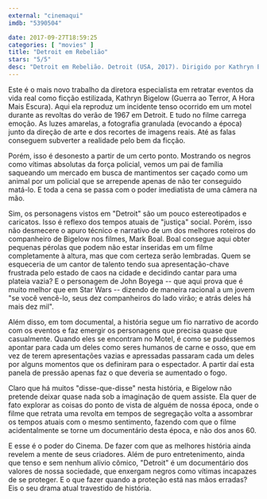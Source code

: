 ```yaml
---
external: "cinemaqui"
imdb: "5390504"

date: 2017-09-27T18:59:25
categories: [ "movies" ]
title: "Detroit em Rebelião"
stars: "5/5"
desc: "Detroit em Rebelião. Detroit (USA, 2017). Dirigido por Kathryn Bigelow. Escrito por Mark Boal. Com John Boyega (Dismukes), Will Poulter (Krauss), Algee Smith (Larry), Jacob Latimore (Fred), Jason Mitchell (Carl), Hannah Murray (Julie), Jack Reynor (Demens), Kaitlyn Dever (Karen), Ben O'Toole (Flynn)."
---
```

Este é o mais novo trabalho da diretora especialista em retratar eventos da vida real como ficção estilizada, Kathryn Bigelow (Guerra ao Terror, A Hora Mais Escura). Aqui ela reproduz um incidente tenso ocorrido em um motel durante as revoltas do verão de 1967 em Detroit. E tudo no filme carrega emoção. As luzes amarelas, a fotografia granulada (evocando a época) junto da direção de arte e dos recortes de imagens reais. Até as falas conseguem subverter a realidade pelo bem da ficção.

Porém, isso é desonesto a partir de um certo ponto. Mostrando os negros como vítimas absolutas da força policial, vemos um pai de família saqueando um mercado em busca de mantimentos ser caçado como um animal por um policial que se arrepende apenas de não ter conseguido matá-lo. E toda a cena se passa com o poder imediatista de uma câmera na mão.

Sim, os personagens vistos em "Detroit" são um pouco estereotipados e caricatos. Isso é reflexo dos tempos atuais de "justiça" social. Porém, isso não desmecere o apuro técnico e narrativo de um dos melhores roteiros do companheiro de Bigelow nos filmes, Mark Boal. Boal consegue aqui obter pequenas pérolas que podem não estar inseridas em um filme completamente à altura, mas que com certeza serão lembradas. Quem se esqueceria de um cantor de talento tendo sua apresentação-chave frustrada pelo estado de caos na cidade e decidindo cantar para uma plateia vazia? E o personagem de John Boyega -- que aqui prova que é muito melhor que em Star Wars -- dizendo de maneira racional a um jovem "se você vencê-lo, seus dez companheiros do lado virão; e atrás deles há mais dez mil".

Além disso, em tom documental, a história segue um fio narrativo de acordo com os eventos e faz emergir os personagens que precisa quase que casualmente. Quando eles se encontram no Motel, é como se pudéssemos apontar para cada um deles como seres humanos de carne e osso, que em vez de terem apresentações vazias e apressadas passaram cada um deles por alguns momentos que os definiram para o espectador. A partir daí esta panela de pressão apenas faz o que deveria se aumentado o fogo.

Claro que há muitos "disse-que-disse" nesta história, e Bigelow não pretende deixar quase nada sob a imaginação de quem assiste. Ela quer de fato explorar as coisas do ponto de vista de alguém de nossa época, onde o filme que retrata uma revolta em tempos de segregação volta a assombrar os tempos atuais com o mesmo sentimento, fazendo com que o filme acidentalmente se torne um documentário desta época, e não dos anos 60.

E esse é o poder do Cinema. De fazer com que as melhores história ainda revelem a mente de seus criadores. Além de puro entretenimento, ainda que tenso e sem nenhum alívio cômico, "Detroit" é um documentário dos valores de nossa sociedade, que enxergam negros como vítimas incapazes de se proteger. E o que fazer quando a proteção está nas mãos erradas? Eis o seu drama atual travestido de história.
